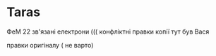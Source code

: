# Taras
ФеМ 22 зв'язані електрони (((
конфліктні правки копії
тут був Вася

правки  оригіналу ( не варто)
